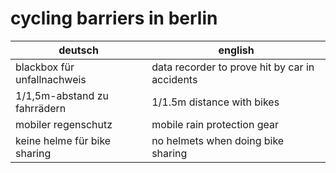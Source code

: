 # cycling barriers in berlin

deutsch | english
-|-
blackbox für unfallnachweis | data recorder to prove hit by car in accidents
1/1,5m-abstand zu fahrrädern | 1/1.5m distance with bikes
mobiler regenschutz | mobile rain protection gear
keine helme für bike sharing | no helmets when doing bike sharing